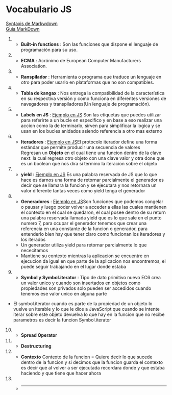 # Vocabulario JS

[Syntaxis de Markwdown](https://daringfireball.net/projects/markdown/syntax)\
[Guia MarkDown](https://pandao.github.io/editor.md/en.html)

1. - **Built-in functions** : Son las funciones que dispone el lenguaje de programación para
su uso.
2. - **ECMA** : Acrónimo de European Computer Manufacturers Association.
3. - **Ranspilador** : Herramienta o programa que traduce un lenguaje en otro para poder
usarlo en plataformas que no son compatibles.
4. - **Tabla de kangax** : Nos entrega la compatibilidad
de la característica en su respectiva versión y como funciona en diferentes versiones de navegadores y transpiladores(Un lenguaje de programación).
5. - **Labels en JS** : [Ejemplo en JS](/07%20Ejemplos%20Vocabulario/01%20Label/label.js) Son las etiquetas que puedes utilizar para referirte a un bucle en especifico y en base a eso realizar una accion como la de terminarlo, sirven para simplificar la logica y se usan en los bucles anidados asiendo referencia a otro mas externo 

6. - **Iteradores** : [Ejemplo en JS](/07%20Ejemplos%20Vocabulario/02%20Iteradores%20y%20Iterando/iteradores%26iterando.js)El protocolo iterador define una forma estándar que permite producir una secuencia de valores\
 Regresan un **Objeto** en el cual tiene una funcion dentro de la clave next: la cual regresa otro objeto con una clave valor y otra done que es un boolean que nos dira si termino la iteracion sobre el objeto


7. - **yield** : [Ejemplo en JS]() Es una palabra reservada de JS que lo que hace es darnos una forma de retornar parcialmente el generador es decir que se llamara la funcion y se ejecutara y nos retornara un valor diferente tantas veces como yield tenga el generador
8. - **Generadores** : [Ejemplo en JS]()Son funciones que podemos congelar o pausar y luego poder volver a acceder a ellas las cuales mantienen el contexto en el cual se quedaron, el cual posee dentro de su return una palabra reservada llamada yield que es lo que sale en el punto numero 7, para ocupar el generador tenemos que crear una referencia en una constante de la funcion o generador, para entenderlo bien hay que tener claro como funcionan los iteradores y los iterados  
    - Un generador utiliza yield para retornar parcialmente lo que nececitamos
    - Mantiene su contexto mientras la aplicacion se encuentre en ejecucion da igual en que parte de la aplicacion nos encontremos, el puede seguir trabajando en el lugar donde estaba

9. - **Symbol y Symbol.iterator** : Tipo de dato primitivo nuevo EC6 crea un valor unico y cuando son insertados en objetos como propiedades son privados solo pueden ser accedidos cuando tenemos ese valor unico en alguna parte
- El symbol.iterator cuando es parte de la propiedad de un objeto lo vuelve un iterable y lo que le dice a JavaScript que cuando se intente iterar sobre este objeto devuelva lo que hay en la funcion que no recibe parametros es decir la funcion Symbol.iterator 
10. - **Spread Operator** 
11. - **Destructuring** 
12. - **Contexto** Contexto de la funcion = Quiere decir lo que sucede dentro de la funcion y si decimos que la funcion guarda el contexto es decir que al volver a ser ejecutada recordara donde y que estaba haciendo y que tiene que hacer ahora 
13. - ** ** 